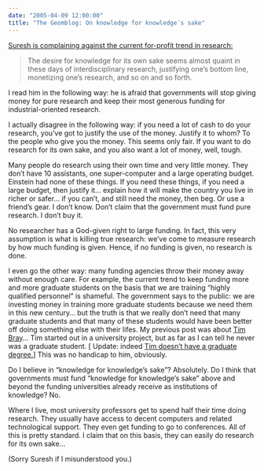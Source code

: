 ```yaml
---
date: "2005-04-09 12:00:00"
title: "The Geomblog: On knowledge for knowledge´s sake"
---
```




[Suresh is complaining against the current for-profit trend in research:](http://blog.geomblog.org/2005/04/on-knowledge-for-knowledges-sake.html)

>The desire for knowledge for its own sake seems almost quaint in these days of interdisciplinary research, justifying one&rsquo;s bottom line, monetizing one&rsquo;s research, and so on and so forth.


I read him in the following way: he is afraid that governments will stop giving money for pure research and keep their most generous funding for industrial-oriented research.

I actually disagree in the following way: if you need a lot of cash to do your research, you&rsquo;ve got to justify the use of the money. Justify it to whom? To the people who give you the money. This seems only fair. If you want to do research for its own sake, and you also want a lot of money, well, tough.

Many people do research using their own time and very little money. They don&rsquo;t have 10 assistants, one super-computer and a large operating budget. Einstein had none of these things. If you need these things, if you need a large budget, then justify it&hellip; explain how it will make the country you live in richer or safer&hellip; if you can&rsquo;t, and still need the money, then beg. Or use a friend&rsquo;s gear. I don&rsquo;t know. Don&rsquo;t claim that the government must fund pure research. I don&rsquo;t buy it.

No researcher has a God-given right to large funding. In fact, this very assumption is what is killing true research: we&rsquo;ve come to measure research by how much funding is given. Hence, if no funding is given, no research is done.

I even go the other way: many funding agencies throw their money away without enough care. For example, the current trend to keep funding more and more graduate students on the basis that we are training &ldquo;highly qualified personnel&rdquo; is shameful. The government says to the public: we are investing money in training more graduate students because we need them in this new century&hellip; but the truth is that we really don&rsquo;t need that many graduate students and that many of these students would have been better off doing something else with their lifes. My previous post was about [Tim Bray](http://www.tbray.org/ongoing/)&hellip; Tim started out in a university project, but as far as I can tell he never was a graduate student. [ Update: indeed [Tim doesn&rsquo;t have a graduate degree.](http://www.tbray.org/ongoing/When/200x/2005/04/14/Doctor-Sass)] This was no handicap to him, obviously.

Do I believe in &ldquo;knowledge for knowledge&rsquo;s sake&rdquo;? Absolutely. Do I think that governments must fund &ldquo;knowledge for knowledge&rsquo;s sake&rdquo; above and beyond the funding universities already receive as institutions of knowledge? No.

Where I live, most university professors get to spend half their time doing research. They usually have access to decent computers and related technological support. They even get funding to go to conferences. All of this is pretty standard. I claim that on this basis, they can easily do research for its own sake&hellip;

(Sorry Suresh if I misunderstood you.)

